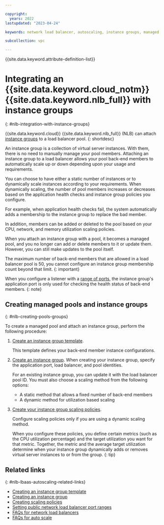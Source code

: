 ```yaml
---

copyright:
  years: 2022
lastupdated: "2023-04-24"

keywords: network load balancer, autoscaling, instance groups, managed pool, network load balancer for vpc, pool

subcollection: vpc

---
```


{{site.data.keyword.attribute-definition-list}}

# Integrating an {{site.data.keyword.cloud_notm}} {{site.data.keyword.nlb_full}} with instance groups
{: #nlb-integration-with-instance-groups}

{{site.data.keyword.cloud}} {{site.data.keyword.nlb_full}} (NLB) can attach [instance groups](/docs/vpc?topic=vpc-creating-auto-scale-instance-group) to a load balancer pool.
{: shortdesc}

An instance group is a collection of virtual server instances. With them, there is no need to manually manage your pool members. Attaching an instance group to a load balancer allows your pool back-end members to automatically scale up or down depending upon your usage and requirements.

You can choose to have either a static number of instances or to dynamically scale instances according to your requirements. When dynamically scaling, the number of pool members increases or decreases based on the application health checks and instance group policies you configure.

For example, when application health checks fail, the system automatically adds a membership to the instance group to replace the bad member.

In addition, members can be added or deleted to the pool based on your CPU, network, and memory utilization scaling policies.

When you attach an instance group with a pool, it becomes a managed pool, and you no longer can add or delete members to it or update them. However, you can still make updates to the pool itself.

The maximum number of back-end members that are allowed in a load balancer pool is 50, you cannot configure an instance group membership count beyond that limit.
{: important}

When you configure a listener with a [range of ports](/docs/vpc?topic=vpc-nlb-port-ranges), the instance group's application port is only used for checking the health status of back-end members.
{: note}

## Creating managed pools and instance groups
{: #nlb-creating-pools-groups}

To create a managed pool and attach an instance group, perform the following procedure:

1. [Create an instance group template](/docs/vpc?topic=vpc-creating-auto-scale-instance-group#creating-instance-template).

   This template defines your back-end member instance configurations.

1. [Create an instance group](/docs/vpc?topic=vpc-creating-auto-scale-instance-group). When creating your instance group, specify the application port, load balancer, and pool identities.

    For an existing instance group, you can update it with the load balancer pool ID. You must also choose a scaling method from the following options:

    * A static method that allows a fixed number of back-end members
    * A dynamic method for utilization based scaling

1. [Create your instance group scaling policies](/docs/vpc?topic=vpc-creating-auto-scale-instance-group#creating-scaling-policies).

    Configure scaling policies only if you are using a dynamic scaling method.

    When you configure these policies, you define certain metrics (such as the CPU utilization percentage) and the target utilization you want for that metric. Together, the metric and the average target utilization determine when your instance group dynamically adds or removes virtual server instances to or from the group.
    {: tip}

## Related links
{: #nlb-lbaas-autoscaling-related-links}

* [Creating an instance group template](/docs/vpc?topic=vpc-creating-auto-scale-instance-group#creating-instance-template)
* [Creating an instance group](/docs/vpc?topic=vpc-creating-auto-scale-instance-group#creating-instance-group)
* [Creating scaling policies](/docs/vpc?topic=vpc-creating-auto-scale-instance-group#creating-scaling-policies)
* [Setting public network load balancer port ranges](/docs/vpc?topic=vpc-nlb-port-ranges)
* [FAQs for network load balancers](/docs/vpc?topic=vpc-nlb-faqs)
* [FAQs for auto scale](/docs/vpc?topic=vpc-faqs-auto-scale)
